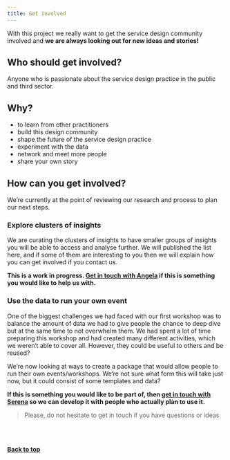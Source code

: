 ```yaml
---
title: Get involved
---
```



With this project we really want to get the service design community involved and **we are always looking out for new ideas and stories!**

## Who should get involved?

Anyone who is passionate about the service design practice in the public and third sector.

## Why?

- to learn from other practitioners
- build this design community
- shape the future of the service design practice
- experiment with the data
- network and meet more people
- share your own story


## How can you get involved?

We’re currently at the point of reviewing our research and process to plan our next steps. 

### Explore clusters of insights 

We are curating the clusters of insights to have smaller groups of insights you will be able to access and analyse further. We will published the list here, and if some of them are interesting to you then we will explain how you can get involved if you contact us.
<p><strong>This is a work in progress. <a href="https://twitter.com/Artmadillo" target="_blank">Get in touch with Angela</a> if this is something you would like to help us with.</strong></p>


### Use the data to run your own event

One of the biggest challenges we had faced with our first workshop was to balance the amount of data we had to give people the chance to deep dive but at the same time to not overwhelm them. We had spent a lot of time preparing this workshop and had created many different activities, which we weren‘t able to cover all. However, they could be useful to others and be reused?


We’re now looking at ways to create a package that would allow people to run their own events/workshops. We’re not sure what form this will take just now, but it could consist of some templates and data?


<p><strong>If this is something you would like to be part of, then <a href="https://www.linkedin.com/in/serena-n%C3%BCsing-543295173/" target="_blank">get in touch with Serena</a> so we can develop it with people who actually plan to use it.</strong></p>


> Please, do not hesitate to get in touch if you have questions or ideas

<br><br>
<p><a href="#"><strong>Back to top</strong></a></p>

